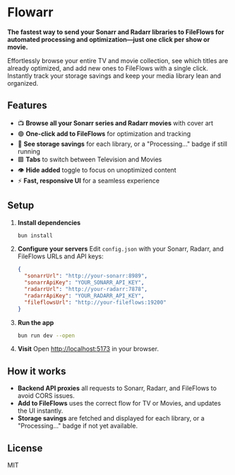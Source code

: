 # Flowarr

**The fastest way to send your Sonarr and Radarr libraries to FileFlows for automated processing and optimization—just one click per show or movie.**

Effortlessly browse your entire TV and movie collection, see which titles are already optimized, and add new ones to FileFlows with a single click. Instantly track your storage savings and keep your media library lean and organized.

## Features

- 📺 **Browse all your Sonarr series and Radarr movies** with cover art
- 🟢 **One-click add to FileFlows** for optimization and tracking
- 💾 **See storage savings** for each library, or a "Processing..." badge if still running
- 🟩 **Tabs** to switch between Television and Movies
- 👁️ **Hide added** toggle to focus on unoptimized content
- ⚡ **Fast, responsive UI** for a seamless experience

## Setup

1. **Install dependencies**
   ```sh
   bun install
   ```

2. **Configure your servers**
   Edit `config.json` with your Sonarr, Radarr, and FileFlows URLs and API keys:
   ```json
   {
     "sonarrUrl": "http://your-sonarr:8989",
     "sonarrApiKey": "YOUR_SONARR_API_KEY",
     "radarrUrl": "http://your-radarr:7878",
     "radarrApiKey": "YOUR_RADARR_API_KEY",
     "fileflowsUrl": "http://your-fileflows:19200"
   }
   ```

3. **Run the app**
   ```sh
   bun run dev --open
   ```

4. **Visit**
   Open [http://localhost:5173](http://localhost:5173) in your browser.

## How it works

- **Backend API proxies** all requests to Sonarr, Radarr, and FileFlows to avoid CORS issues.
- **Add to FileFlows** uses the correct flow for TV or Movies, and updates the UI instantly.
- **Storage savings** are fetched and displayed for each library, or a "Processing..." badge if not yet available.

## License

MIT
